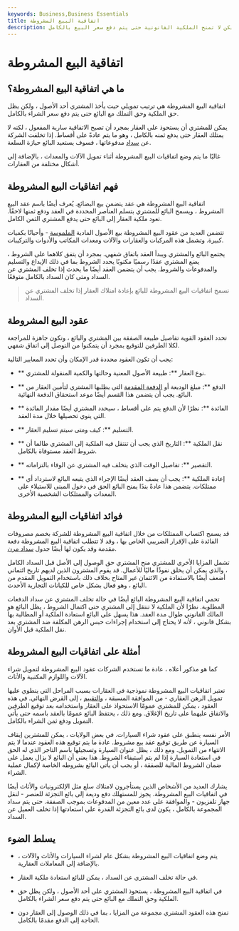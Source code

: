 ```yaml
---
keywords: Business,Business Essentials
title: اتفاقية البيع المشروطة
description: تمنح اتفاقية البيع المشروط حيازة الأصل للمشتري ، ولكن لا تمنح الملكية القانونية حتى يتم دفع سعر البيع بالكامل.
---
```


# اتفاقية البيع المشروطة
## ما هي اتفاقية البيع المشروطة؟

اتفاقية البيع المشروطة هي ترتيب تمويلي حيث يأخذ المشتري أحد الأصول ، ولكن يظل حق الملكية وحق التملك مع البائع حتى يتم دفع سعر الشراء بالكامل.

يمكن للمشتري أن يستحوذ على العقار بمجرد أن تصبح الاتفاقية سارية المفعول ، لكنه لا يمتلك العقار حتى يدفع ثمنه بالكامل ، وهو ما يتم عادةً على أقساط. إذا تخلفت الشركة عن [سداد](/default2) مدفوعاتها ، فسوف يستعيد البائع حيازة السلعة.

غالبًا ما يتم وضع اتفاقيات البيع المشروطة أثناء تمويل الآلات والمعدات ، بالإضافة إلى أشكال مختلفة من العقارات.

## فهم اتفاقيات البيع المشروطة

اتفاقية البيع المشروطة هي عقد يتضمن بيع البضائع. يُعرف أيضًا باسم عقد البيع المشروط ، ويسمح البائع للمشتري بتسلم العناصر المحددة في العقد ودفع ثمنها لاحقًا. تعود ملكية العقار إلى البائع حتى يدفع المشتري الثمن الكامل.

تتضمن العديد من عقود البيع المشروطة بيع الأصول المادية [الملموسة](/asset) - وأحيانًا بكميات كبيرة. وتشمل هذه المركبات والعقارات والآلات ومعدات المكاتب والأدوات والتركيبات.

يجتمع البائع والمشتري ويبدأ العقد باتفاق شفهي. بمجرد أن يتفق كلاهما على الشروط ، يضع المشتري عقدًا رسميًا مكتوبًا يحدد الشروط بما في ذلك الإيداع والتسليم والمدفوعات والشروط. يجب أن يتضمن العقد أيضًا ما يحدث إذا تخلف المشتري عن السداد ومتى كان السداد بالكامل متوقعًا.

> تسمح اتفاقيات البيع المشروطة للبائع بإعادة امتلاك العقار إذا تخلف المشتري عن السداد.

>

## عقود البيع المشروطة

تحدد العقود القوية تفاصيل طبيعة الصفقة بين المشتري والبائع ، وتكون جاهزة للمراجعة لكلا الطرفين للتوقيع بمجرد أن يتمكنوا من التوصل إلى اتفاق شفهي.

يجب أن تكون العقود محددة قدر الإمكان وأن تحدد المعايير التالية:

- ** نوع العقار **: طبيعة الأصول المعنية وحالتها والكمية المنقولة للمشتري.

- ** الدفع **: مبلغ الوديعة أو [الدفعة المقدمة](/down_payment) التي يطلبها المشتري لتأمين العقار من البائع. يجب أن يتضمن هذا القسم أيضًا موعد استحقاق الدفعة النهائية.

- ** الفائدة **: نظرًا لأن الدفع يتم على أقساط ، سيحدد المشتري أيضًا مقدار الفائدة التي ينوي تحصيلها خلال مدة العقد.

- ** التسليم **: كيف ومتى سيتم تسليم العقار.

- ** نقل الملكية **: التاريخ الذي يجب أن تنتقل فيه الملكية إلى المشتري طالما أن شروط العقد مستوفاة بالكامل.

- ** التقصير **: تفاصيل الوقت الذي يتخلف فيه المشتري عن الوفاء بالتزاماته.

- ** إعادة الملكية **: يجب أن يصف العقد أيضًا الإجراء الذي يتبعه البائع لاسترداد أي ممتلكات. يتضمن هذا عادةً بندًا يمنح البائع الحق في دخول المبنى للاستيلاء على المعدات والممتلكات الشخصية الأخرى.

## فوائد اتفاقيات البيع المشروطة

قد يسمح اكتساب الممتلكات من خلال اتفاقية البيع المشروطة للشركة بخصم مصروفات الفائدة على الإقرار الضريبي الخاص بها ، وقد لا تتطلب اتفاقية البيع المشروطة دفعة مقدمة وقد يكون لها أيضًا جدول [سداد مرن](/repayment).

تشمل المزايا الأخرى للمشتري منح المشتري حق الوصول إلى الأصل قبل السداد الكامل ، والذي يمكن أن يخلق نفوذًا ماليًا للأعمال. قد يقوم المشترون الذين لديهم تاريخ ائتماني أضعف أيضًا بالاستفادة من الائتمان غير المتاح بخلاف ذلك باستخدام التمويل المقدم من البائع ، وهو فعال بشكل خاص للكيانات التجارية الأحدث.

تحمي اتفاقية البيع المشروطة البائع أيضًا في حالة تخلف المشتري عن سداد الدفعات المطلوبة. نظرًا لأن الملكية لا تنتقل إلى المشتري حتى اكتمال الشروط ، يظل البائع هو المالك القانوني طوال مدة العقد. هذا يسهل على البائع استعادة الملكية أو المطالبة بها بشكل قانوني ، لأنه لا يحتاج إلى استخدام إجراءات حبس الرهن المكلفة ضد المشتري بعد نقل الملكية قبل الأوان.

## أمثلة على اتفاقيات البيع المشروطة

كما هو مذكور أعلاه ، عادة ما تستخدم الشركات عقود البيع المشروطة لتمويل شراء الآلات واللوازم المكتبية والأثاث.

تعتبر اتفاقيات البيع المشروطة نموذجية في العقارات بسبب المراحل التي ينطوي عليها تمويل الرهن العقاري - من الموافقة المسبقة ، [والتقييم](/appraisal) ، إلى القرض النهائي. في هذه العقود ، يمكن للمشتري عمومًا الاستحواذ على العقار واستخدامه بعد توقيع الطرفين والاتفاق عليهما على تاريخ الإغلاق. ومع ذلك ، يحتفظ البائع عمومًا بالعقد باسمه حتى يأتي التمويل ودفع ثمن الشراء بالكامل.

الأمر نفسه ينطبق على عقود شراء السيارات. في بعض الولايات ، يمكن للمشترين إيقاف السيارة عن طريق توقيع عقد بيع مشروط. عادة ما يتم توقيع هذه العقود عندما لا يتم الانتهاء من التمويل. ومع ذلك ، يظل عنوان السيارة وتسجيلها باسم التاجر الذي له الحق في استعادة السيارة إذا لم يتم استيفاء الشروط. هذا يعني أن البائع لا يزال يعمل على ضمان الشروط المالية للصفقة ، أو يجب أن يأتي البائع بشروطه الخاصة لإكمال عملية الشراء.

يشارك العديد من الأشخاص الذين يستأجرون لامتلاك سلع مثل الإلكترونيات والأثاث أيضًا في اتفاقيات البيع المشروطة. يجوز للمستهلك دفع وديعة إلى بائع التجزئة للعنصر - لنقل جهاز تلفزيون - والموافقة على عدد معين من المدفوعات بموجب الصفقة. حتى يتم سداد المجموعة بالكامل ، يكون لدى بائع التجزئة القدرة على استعادتها إذا تخلف العميل عن السداد.

## يسلط الضوء

- يتم وضع اتفاقيات البيع المشروطة بشكل عام لشراء السيارات والأثاث والآلات ، بالإضافة إلى المعاملات العقارية.

- في حالة تخلف المشتري عن السداد ، يمكن للبائع استعادة ملكية العقار.

- في اتفاقية البيع المشروطة ، يستحوذ المشتري على أحد الأصول ، ولكن يظل حق الملكية وحق التملك مع البائع حتى يتم دفع سعر الشراء بالكامل.

- تمنح هذه العقود المشتري مجموعة من المزايا ، بما في ذلك الوصول إلى العقار دون الحاجة إلى الدفع مقدمًا بالكامل.

